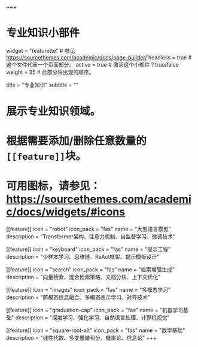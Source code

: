 +++
# 专业知识小部件
widget = "featurette"  # 参见 https://sourcethemes.com/academic/docs/page-builder/
headless = true  # 这个文件代表一个页面部分。
active = true  # 激活这个小部件？true/false
weight = 35  # 此部分将出现的顺序。

title = "专业知识"
subtitle = ""

# 展示专业知识领域。
#
# 根据需要添加/删除任意数量的`[[feature]]`块。
#
# 可用图标，请参见：https://sourcethemes.com/academic/docs/widgets/#icons

[[feature]]
  icon = "robot"
  icon_pack = "fas"
  name = "大型语言模型"
  description = "Transformer架构、注意力机制、自监督学习、微调技术"
  
[[feature]]
  icon = "keyboard"
  icon_pack = "fas"
  name = "提示工程"
  description = "少样本学习、思维链、ReAct框架、提示模板设计"
  
[[feature]]
  icon = "search"
  icon_pack = "fas"
  name = "检索增强生成"
  description = "向量检索、混合检索策略、文档分块、上下文优化"

[[feature]]
  icon = "images"
  icon_pack = "fas"
  name = "多模态学习"
  description = "跨模态信息融合、多模态表示学习、对齐技术"

[[feature]]
  icon = "graduation-cap"
  icon_pack = "fas"
  name = "机器学习基础"
  description = "深度学习、强化学习、自然语言处理、计算机视觉"

[[feature]]
  icon = "square-root-alt"
  icon_pack = "fas"
  name = "数学基础"
  description = "线性代数、多变量微积分、概率论、信息论"
+++